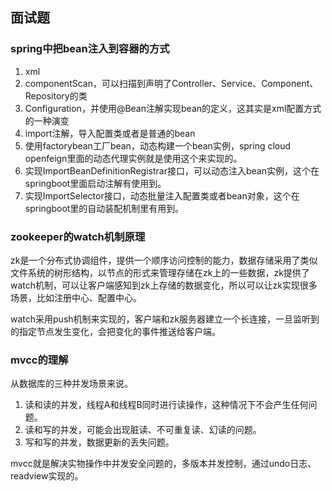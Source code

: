 ## 面试题
### spring中把bean注入到容器的方式
1. xml
2. componentScan，可以扫描到声明了Controller、Service、Component、Repository的类
3. Configuration，并使用@Bean注解实现bean的定义，这其实是xml配置方式的一种演变
4. import注解，导入配置类或者是普通的bean
5. 使用factorybean工厂bean，动态构建一个bean实例，spring cloud openfeign里面的动态代理实例就是使用这个来实现的。
6. 实现ImportBeanDefinitionRegistrar接口，可以动态注入bean实例，这个在springboot里面启动注解有使用到。
7. 实现ImportSelector接口，动态批量注入配置类或者bean对象，这个在springboot里的自动装配机制里有用到。

### zookeeper的watch机制原理
zk是一个分布式协调组件，提供一个顺序访问控制的能力，数据存储采用了类似文件系统的树形结构，以节点的形式来管理存储在zk上的一些数据，zk提供了watch机制，可以让客户端感知到zk上存储的数据变化，所以可以让zk实现很多场景，比如注册中心、配置中心。  

watch采用push机制来实现的，客户端和zk服务器建立一个长连接，一旦监听到的指定节点发生变化，会把变化的事件推送给客户端。

### mvcc的理解
从数据库的三种并发场景来说。
1. 读和读的并发，线程A和线程B同时进行读操作，这种情况下不会产生任何问题。
2. 读和写的并发，可能会出现脏读、不可重复读、幻读的问题。
3. 写和写的并发，数据更新的丢失问题。  

mvcc就是解决实物操作中并发安全问题的，多版本并发控制，通过undo日志、readview实现的。